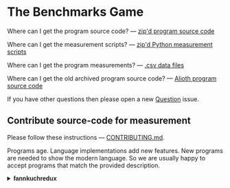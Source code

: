 The Benchmarks Game
===================

Where can I get the program source code? 
 — [zip'd program source code](/public/download/benchmarksgame-sourcecode.zip)

Where can I get the measurement scripts? 
 — [zip'd Python measurement scripts](/public/download/benchmarksgame-script.zip)

Where can I get the program measurements? 
 — [.csv data files](/public/data)

Where can I get the old archived program source code? 
 — [Alioth program source code](https://salsa.debian.org/benchmarksgame-team/archive-alioth-benchmarksgame)

If you have other questions then please open a new [Question](https://salsa.debian.org/benchmarksgame-team/benchmarksgame/issues/new?issuable_template=Question) issue.


Contribute source-code for measurement
--------------------------------------

Please follow these instructions — [CONTRIBUTING.md](/CONTRIBUTING.md).

Programs age. Language implementations add new features. New programs are needed to show the modern language. So we are usually happy to accept programs that match the provided description.


<p>
  <details style="font:100% Droid Sans, Ubuntu, Verdana, sans-serif">
      <summary><strong>fannkuchredux</strong></summary>
      <table style="color:#333;text-align:right;width:80%">
      <tbody>
        <tr>
          <th style="text-align:left;padding-left:0">program
          <th>secs
          <th>mem
          <th>gz
          <th>cpu
        </tr>
        <tr>
          <td style="text-align:left;padding-left:0">java&nbsp;#&nbsp;3
          <td>4.48
          <td>34,632
          <td>1257
          <td>4.58
        </tr>
        <tr>
          <td style="text-align:left;padding-left:0">java&nbsp;#&nbsp;1
          <td>1.32
          <td>34,868
          <td>1282
          <td>4.97
        </tr>
        <tr>
          <td style="text-align:left;padding-left:0">java&nbsp;#&nbsp;2
          <td>5.85
          <td>35,364
          <td>514
          <td>5.94
        </tr>
        <tr>
          <td style="text-align:left;padding-left:0">python&nbsp;#&nbsp;4
          <td>40.56
          <td>48,080
          <td>1080
          <td>159.05
        </tr>
        <tr>
          <td style="text-align:left;padding-left:0">python&nbsp;#&nbsp;6
          <td>161.63
          <td>8,380
          <td>559
          <td>161.58
        </tr>

      </tbody>
      </table>
  </details>
</p>
<p>
  <details style="font:100% Droid Sans, Ubuntu, Verdana, sans-serif">
      <summary><strong>nbody</strong></summary>
      <table style="color:#333;text-align:right;width:80%">
      <tbody>
        <tr>
          <th style="text-align:left;padding-left:0">program
          <th>secs
          <th>mem
          <th>gz
          <th>cpu
        </tr>
        <tr>
          <td style="text-align:left;padding-left:0">java&nbsp;#&nbsp;5
          <td>0.12
          <td>0
          <td>1429
          <td>0.16
        </tr>
        <tr>
          <td style="text-align:left;padding-left:0">java&nbsp;#&nbsp;3
          <td>0.12
          <td>0
          <td>1430
          <td>0.16
        </tr>
        <tr>
          <td style="text-align:left;padding-left:0">java&nbsp;#&nbsp;4
          <td>0.12
          <td>0
          <td>1489
          <td>0.16
        </tr>
        <tr>
          <td style="text-align:left;padding-left:0">java&nbsp;#&nbsp;2
          <td>0.12
          <td>0
          <td>1424
          <td>0.17
        </tr>
        <tr>
          <td style="text-align:left;padding-left:0">java&nbsp;#&nbsp;1
          <td>0.14
          <td>0
          <td>1430
          <td>0.20
        </tr>
        <tr>
          <td style="text-align:left;padding-left:0">python&nbsp;#&nbsp;2
          <td>0.89
          <td>8,608
          <td>1413
          <td>0.89
        </tr>

      </tbody>
      </table>
  </details>
</p>
<p>
  <details style="font:100% Droid Sans, Ubuntu, Verdana, sans-serif">
      <summary><strong>spectralnorm</strong></summary>
      <table style="color:#333;text-align:right;width:80%">
      <tbody>
        <tr>
          <th style="text-align:left;padding-left:0">program
          <th>secs
          <th>mem
          <th>gz
          <th>cpu
        </tr>
        <tr>
          <td style="text-align:left;padding-left:0">java&nbsp;#&nbsp;1
          <td>5.03
          <td>36,964
          <td>514
          <td>5.14
        </tr>
        <tr>
          <td style="text-align:left;padding-left:0">java&nbsp;#&nbsp;3
          <td>1.44
          <td>37,820
          <td>756
          <td>5.28
        </tr>
        <tr>
          <td style="text-align:left;padding-left:0">java&nbsp;#&nbsp;2
          <td>1.44
          <td>36,880
          <td>950
          <td>5.29
        </tr>
        <tr>
          <td style="text-align:left;padding-left:0">python&nbsp;#&nbsp;6
          <td>193.53
          <td>9,116
          <td>504
          <td>193.46
        </tr>
        <tr>
          <td style="text-align:left;padding-left:0">python&nbsp;#&nbsp;7
          <td>52.17
          <td>50,092
          <td>619
          <td>205.93
        </tr>

      </tbody>
      </table>
  </details>
</p>


Suggestions?
------------

If you wish to suggest some kind of change then please open a new [Change](https://salsa.debian.org/benchmarksgame-team/benchmarksgame/issues/new?issuable_template=Change) issue.


Website
-------

Toy-program performance measurements for ~24 language implementations.

https://benchmarksgame-team.pages.debian.net/benchmarksgame/


"The best way to complain is to make things."
---------------------------------------------



